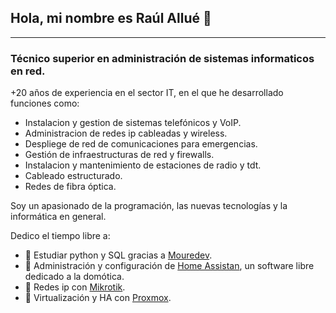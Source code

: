 ## Hola, mi nombre es Raúl Allué 👋

---
### Técnico superior en administración de sistemas informaticos en red. 

+20 años de experiencia en el sector IT, en el que he desarrollado funciones como:

- Instalacion y gestion de sistemas telefónicos y VoIP.
- Administracion de redes ip cableadas y wireless.
- Despliege de red de comunicaciones para emergencias.
- Gestión de infraestructuras de red y firewalls.
- Instalacion y mantenimiento de estaciones de radio y tdt.
- Cableado estructurado.
- Redes de fibra óptica.

Soy un apasionado de la programación, las nuevas tecnologías y la informática en general.

Dedico el tiempo libre a:

- 🌱 Estudiar python y SQL gracias a [Mouredev](https://moure.dev).
- 🌱 Administración y configuración de [Home Assistan](https://www.home-assistant.io/), un software libre dedicado a la domótica.
- 🌱 Redes ip con [Mikrotik](https://www.mikrotik.com).
- 🌱 Virtualización y HA con [Proxmox](https://www.proxmox.com).
<!--
**raulallue/raulallue** is a ✨ _special_ ✨ repository because its `README.md` (this file) appears on your GitHub profile.

Here are some ideas to get you started:

- 🔭 I’m currently working on ...
- 🌱 I’m currently learning ...
- 👯 I’m looking to collaborate on ...
- 🤔 I’m looking for help with ...
- 💬 Ask me about ...
- 📫 How to reach me: ...
- 😄 Pronouns: ...
- ⚡ Fun fact: ...

-->